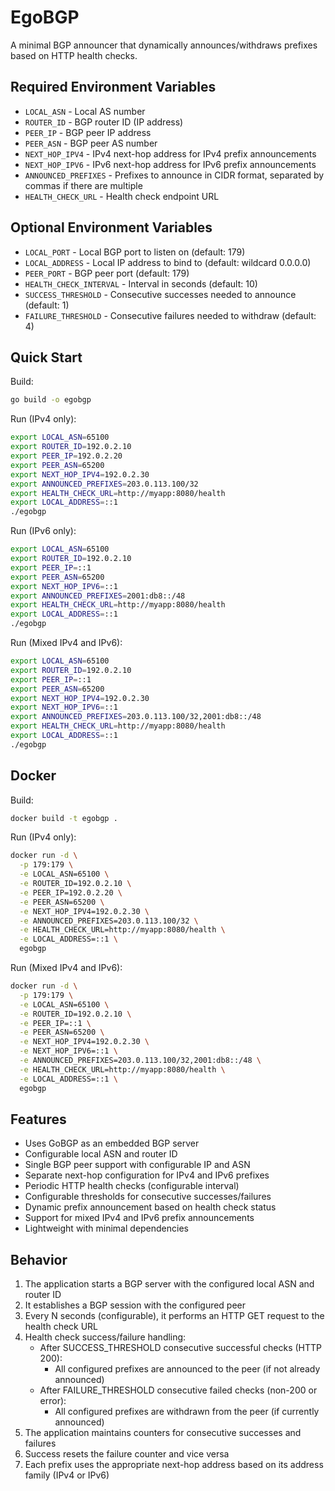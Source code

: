 # EgoBGP

A minimal BGP announcer that dynamically announces/withdraws prefixes based on HTTP health checks.

## Required Environment Variables

- `LOCAL_ASN` - Local AS number
- `ROUTER_ID` - BGP router ID (IP address)
- `PEER_IP` - BGP peer IP address
- `PEER_ASN` - BGP peer AS number
- `NEXT_HOP_IPV4` - IPv4 next-hop address for IPv4 prefix announcements
- `NEXT_HOP_IPV6` - IPv6 next-hop address for IPv6 prefix announcements
- `ANNOUNCED_PREFIXES` - Prefixes to announce in CIDR format, separated by commas if there are multiple
- `HEALTH_CHECK_URL` - Health check endpoint URL

## Optional Environment Variables

- `LOCAL_PORT` - Local BGP port to listen on (default: 179)
- `LOCAL_ADDRESS` - Local IP address to bind to (default: wildcard 0.0.0.0)
- `PEER_PORT` - BGP peer port (default: 179)
- `HEALTH_CHECK_INTERVAL` - Interval in seconds (default: 10)
- `SUCCESS_THRESHOLD` - Consecutive successes needed to announce (default: 1)
- `FAILURE_THRESHOLD` - Consecutive failures needed to withdraw (default: 4)

## Quick Start

Build:
```bash
go build -o egobgp
```

Run (IPv4 only):
```bash
export LOCAL_ASN=65100
export ROUTER_ID=192.0.2.10
export PEER_IP=192.0.2.20
export PEER_ASN=65200
export NEXT_HOP_IPV4=192.0.2.30
export ANNOUNCED_PREFIXES=203.0.113.100/32
export HEALTH_CHECK_URL=http://myapp:8080/health
export LOCAL_ADDRESS=::1
./egobgp
```

Run (IPv6 only):
```bash
export LOCAL_ASN=65100
export ROUTER_ID=192.0.2.10
export PEER_IP=::1
export PEER_ASN=65200
export NEXT_HOP_IPV6=::1
export ANNOUNCED_PREFIXES=2001:db8::/48
export HEALTH_CHECK_URL=http://myapp:8080/health
export LOCAL_ADDRESS=::1
./egobgp
```

Run (Mixed IPv4 and IPv6):
```bash
export LOCAL_ASN=65100
export ROUTER_ID=192.0.2.10
export PEER_IP=::1
export PEER_ASN=65200
export NEXT_HOP_IPV4=192.0.2.30
export NEXT_HOP_IPV6=::1
export ANNOUNCED_PREFIXES=203.0.113.100/32,2001:db8::/48
export HEALTH_CHECK_URL=http://myapp:8080/health
export LOCAL_ADDRESS=::1
./egobgp
```

## Docker

Build:
```bash
docker build -t egobgp .
```

Run (IPv4 only):
```bash
docker run -d \
  -p 179:179 \
  -e LOCAL_ASN=65100 \
  -e ROUTER_ID=192.0.2.10 \
  -e PEER_IP=192.0.2.20 \
  -e PEER_ASN=65200 \
  -e NEXT_HOP_IPV4=192.0.2.30 \
  -e ANNOUNCED_PREFIXES=203.0.113.100/32 \
  -e HEALTH_CHECK_URL=http://myapp:8080/health \
  -e LOCAL_ADDRESS=::1 \
  egobgp
```

Run (Mixed IPv4 and IPv6):
```bash
docker run -d \
  -p 179:179 \
  -e LOCAL_ASN=65100 \
  -e ROUTER_ID=192.0.2.10 \
  -e PEER_IP=::1 \
  -e PEER_ASN=65200 \
  -e NEXT_HOP_IPV4=192.0.2.30 \
  -e NEXT_HOP_IPV6=::1 \
  -e ANNOUNCED_PREFIXES=203.0.113.100/32,2001:db8::/48 \
  -e HEALTH_CHECK_URL=http://myapp:8080/health \
  -e LOCAL_ADDRESS=::1 \
  egobgp
```

## Features

- Uses GoBGP as an embedded BGP server
- Configurable local ASN and router ID
- Single BGP peer support with configurable IP and ASN
- Separate next-hop configuration for IPv4 and IPv6 prefixes
- Periodic HTTP health checks (configurable interval)
- Configurable thresholds for consecutive successes/failures
- Dynamic prefix announcement based on health check status
- Support for mixed IPv4 and IPv6 prefix announcements
- Lightweight with minimal dependencies

## Behavior

1. The application starts a BGP server with the configured local ASN and router ID
2. It establishes a BGP session with the configured peer
3. Every N seconds (configurable), it performs an HTTP GET request to the health check URL
4. Health check success/failure handling:
   - After SUCCESS_THRESHOLD consecutive successful checks (HTTP 200):
     * All configured prefixes are announced to the peer (if not already announced)
   - After FAILURE_THRESHOLD consecutive failed checks (non-200 or error):
     * All configured prefixes are withdrawn from the peer (if currently announced)
5. The application maintains counters for consecutive successes and failures
6. Success resets the failure counter and vice versa
7. Each prefix uses the appropriate next-hop address based on its address family (IPv4 or IPv6)
